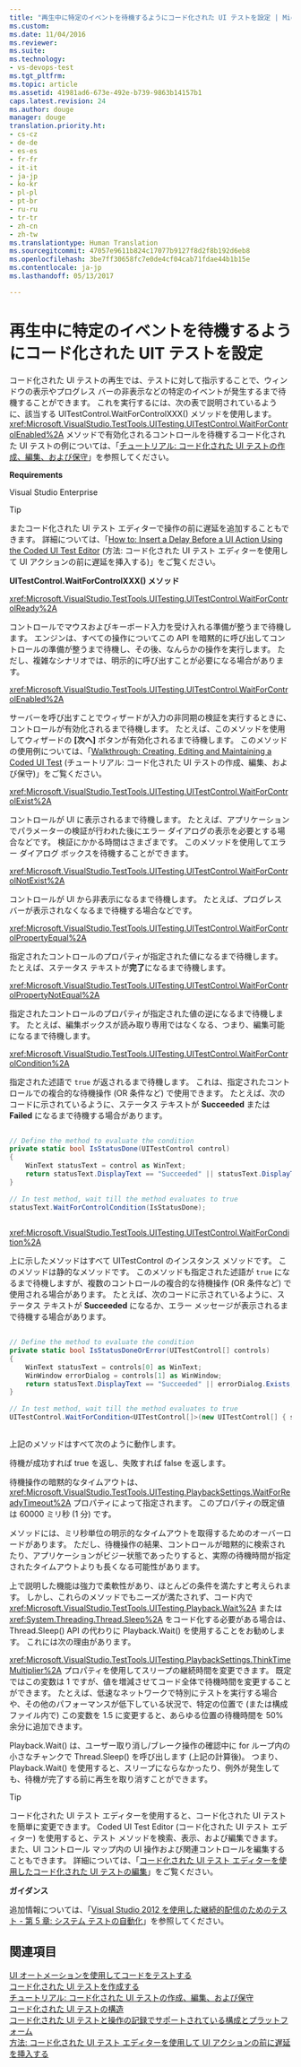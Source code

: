 ```yaml
---
title: "再生中に特定のイベントを待機するようにコード化された UI テストを設定 | Microsoft Docs"
ms.custom: 
ms.date: 11/04/2016
ms.reviewer: 
ms.suite: 
ms.technology:
- vs-devops-test
ms.tgt_pltfrm: 
ms.topic: article
ms.assetid: 41981ad6-673e-492e-b739-9863b14157b1
caps.latest.revision: 24
ms.author: douge
manager: douge
translation.priority.ht:
- cs-cz
- de-de
- es-es
- fr-fr
- it-it
- ja-jp
- ko-kr
- pl-pl
- pt-br
- ru-ru
- tr-tr
- zh-cn
- zh-tw
ms.translationtype: Human Translation
ms.sourcegitcommit: 47057e9611b824c17077b9127f8d2f8b192d6eb8
ms.openlocfilehash: 3be7ff30658fc7e0de4cf04cab71fdae44b1b15e
ms.contentlocale: ja-jp
ms.lasthandoff: 05/13/2017

---
```

# <a name="making-coded-ui-tests-wait-for-specific-events-during-playback"></a>再生中に特定のイベントを待機するようにコード化された UIT テストを設定
コード化された UI テストの再生では、テストに対して指示することで、ウィンドウの表示やプログレス バーの非表示などの特定のイベントが発生するまで待機することができます。 これを実行するには、次の表で説明されているように、該当する UITestControl.WaitForControlXXX() メソッドを使用します。 <xref:Microsoft.VisualStudio.TestTools.UITesting.UITestControl.WaitForControlEnabled%2A> メソッドで有効化されるコントロールを待機するコード化された UI テストの例については、「[チュートリアル: コード化された UI テストの作成、編集、および保守](../test/walkthrough-creating-editing-and-maintaining-a-coded-ui-test.md)」を参照してください。  
  
 **Requirements**  
  
 Visual Studio Enterprise  
  
> [!TIP]
>  またコード化された UI テスト エディターで操作の前に遅延を追加することもできます。 詳細については、「[How to: Insert a Delay Before a UI Action Using the Coded UI Test Editor](http://msdn.microsoft.com/Library/509f8ef7-e105-4049-b11b-d64549e055b0) (方法: コード化された UI テスト エディターを使用して UI アクションの前に遅延を挿入する)」をご覧ください。  
  
 **UITestControl.WaitForControlXXX() メソッド**  
  
 <xref:Microsoft.VisualStudio.TestTools.UITesting.UITestControl.WaitForControlReady%2A>  
  
 コントロールでマウスおよびキーボード入力を受け入れる準備が整うまで待機します。 エンジンは、すべての操作についてこの API を暗黙的に呼び出してコントロールの準備が整うまで待機し、その後、なんらかの操作を実行します。 ただし、複雑なシナリオでは、明示的に呼び出すことが必要になる場合があります。  
  
 <xref:Microsoft.VisualStudio.TestTools.UITesting.UITestControl.WaitForControlEnabled%2A>  
  
 サーバーを呼び出すことでウィザードが入力の非同期の検証を実行するときに、コントロールが有効化されるまで待機します。 たとえば、このメソッドを使用してウィザードの **[次へ]** ボタンが有効化されるまで待機します。 このメソッドの使用例については、「[Walkthrough: Creating, Editing and Maintaining a Coded UI Test](../test/walkthrough-creating-editing-and-maintaining-a-coded-ui-test.md) (チュートリアル: コード化された UI テストの作成、編集、および保守)」をご覧ください。  
  
 <xref:Microsoft.VisualStudio.TestTools.UITesting.UITestControl.WaitForControlExist%2A>  
  
 コントロールが UI に表示されるまで待機します。 たとえば、アプリケーションでパラメーターの検証が行われた後にエラー ダイアログの表示を必要とする場合などです。 検証にかかる時間はさまざまです。 このメソッドを使用してエラー ダイアログ ボックスを待機することができます。  
  
 <xref:Microsoft.VisualStudio.TestTools.UITesting.UITestControl.WaitForControlNotExist%2A>  
  
 コントロールが UI から非表示になるまで待機します。 たとえば、プログレス バーが表示されなくなるまで待機する場合などです。  
  
 <xref:Microsoft.VisualStudio.TestTools.UITesting.UITestControl.WaitForControlPropertyEqual%2A>  
  
 指定されたコントロールのプロパティが指定された値になるまで待機します。 たとえば、ステータス テキストが**完了**になるまで待機します。  
  
 <xref:Microsoft.VisualStudio.TestTools.UITesting.UITestControl.WaitForControlPropertyNotEqual%2A>  
  
 指定されたコントロールのプロパティが指定された値の逆になるまで待機します。 たとえば、編集ボックスが読み取り専用ではなくなる、つまり、編集可能になるまで待機します。  
  
 <xref:Microsoft.VisualStudio.TestTools.UITesting.UITestControl.WaitForControlCondition%2A>  
  
 指定された述語で `true` が返されるまで待機します。 これは、指定されたコントロールでの複合的な待機操作 (OR 条件など) で使用できます。 たとえば、次のコードに示されているように、ステータス テキストが **Succeeded** または **Failed** になるまで待機する場合があります。  
  
```c#  
  
// Define the method to evaluate the condition   
private static bool IsStatusDone(UITestControl control)   
{   
    WinText statusText = control as WinText;   
    return statusText.DisplayText == "Succeeded" || statusText.DisplayText == "Failed";   
}   
  
// In test method, wait till the method evaluates to true   
statusText.WaitForControlCondition(IsStatusDone);  
  
```  
  
 <xref:Microsoft.VisualStudio.TestTools.UITesting.UITestControl.WaitForCondition%2A>  
  
 上に示したメソッドはすべて UITestControl のインスタンス メソッドです。 このメソッドは静的なメソッドです。 このメソッドも指定された述語が `true` になるまで待機しますが、複数のコントロールの複合的な待機操作 (OR 条件など) で使用される場合があります。 たとえば、次のコードに示されているように、ステータス テキストが **Succeeded** になるか、エラー メッセージが表示されるまで待機する場合があります。  
  
```c#  
  
// Define the method to evaluate the condition   
private static bool IsStatusDoneOrError(UITestControl[] controls)   
{   
    WinText statusText = controls[0] as WinText;   
    WinWindow errorDialog = controls[1] as WinWindow;   
    return statusText.DisplayText == "Succeeded" || errorDialog.Exists;   
}   
  
// In test method, wait till the method evaluates to true   
UITestControl.WaitForCondition<UITestControl[]>(new UITestControl[] { statusText, errorDialog }, IsStatusDoneOrError);  
  
```  
  
 上記のメソッドはすべて次のように動作します。  
  
 待機が成功すれば true を返し、失敗すれば false を返します。  
  
 待機操作の暗黙的なタイムアウトは、<xref:Microsoft.VisualStudio.TestTools.UITesting.PlaybackSettings.WaitForReadyTimeout%2A> プロパティによって指定されます。 このプロパティの既定値は 60000 ミリ秒 (1 分) です。  
  
 メソッドには、ミリ秒単位の明示的なタイムアウトを取得するためのオーバーロードがあります。 ただし、待機操作の結果、コントロールが暗黙的に検索されたり、アプリケーションがビジー状態であったりすると、実際の待機時間が指定されたタイムアウトよりも長くなる可能性があります。  
  
 上で説明した機能は強力で柔軟性があり、ほとんどの条件を満たすと考えられます。 しかし、これらのメソッドでもニーズが満たされず、コード内で <xref:Microsoft.VisualStudio.TestTools.UITesting.Playback.Wait%2A> または <xref:System.Threading.Thread.Sleep%2A> をコード化する必要がある場合は、Thread.Sleep() API の代わりに Playback.Wait() を使用することをお勧めします。 これには次の理由があります。  
  
 <xref:Microsoft.VisualStudio.TestTools.UITesting.PlaybackSettings.ThinkTimeMultiplier%2A> プロパティを使用してスリープの継続時間を変更できます。 既定ではこの変数は 1 ですが、値を増減させてコード全体で待機時間を変更することができます。 たとえば、低速なネットワークで特別にテストを実行する場合や、その他のパフォーマンスが低下している状況で、特定の位置で (または構成ファイル内で) この変数を 1.5 に変更すると、あらゆる位置の待機時間を 50% 余分に追加できます。  
  
 Playback.Wait() は、ユーザー取り消し/ブレーク操作の確認中に for ループ内の小さなチャンクで Thread.Sleep() を呼び出します (上記の計算後)。 つまり、Playback.Wait() を使用すると、スリープにならなかったり、例外が発生しても、待機が完了する前に再生を取り消すことができます。  
  
> [!TIP]
>  コード化された UI テスト エディターを使用すると、コード化された UI テストを簡単に変更できます。 Coded UI Test Editor (コード化された UI テスト エディター) を使用すると、テスト メソッドを検索、表示、および編集できます。 また、UI コントロール マップ内の UI 操作および関連コントロールを編集することもできます。 詳細については、「[コード化された UI テスト エディターを使用したコード化された UI テストの編集](../test/editing-coded-ui-tests-using-the-coded-ui-test-editor.md)」をご覧ください。  
  
 **ガイダンス**  
  
 追加情報については、「[Visual Studio 2012 を使用した継続的配信のためのテスト - 第 5 章: システム テストの自動化](http://go.microsoft.com/fwlink/?LinkID=255196)」を参照してください。  
  
## <a name="see-also"></a>関連項目  
 [UI オートメーションを使用してコードをテストする](../test/use-ui-automation-to-test-your-code.md)   
 [コード化された UI テストを作成する](../test/use-ui-automation-to-test-your-code.md#VerifyingCodeUsingCUITCreate)   
 [チュートリアル: コード化された UI テストの作成、編集、および保守](../test/walkthrough-creating-editing-and-maintaining-a-coded-ui-test.md)   
 [コード化された UI テストの構造](../test/anatomy-of-a-coded-ui-test.md)   
 [コード化された UI テストと操作の記録でサポートされている構成とプラットフォーム](../test/supported-configurations-and-platforms-for-coded-ui-tests-and-action-recordings.md)   
 [方法: コード化された UI テスト エディターを使用して UI アクションの前に遅延を挿入する](http://msdn.microsoft.com/Library/509f8ef7-e105-4049-b11b-d64549e055b0)

